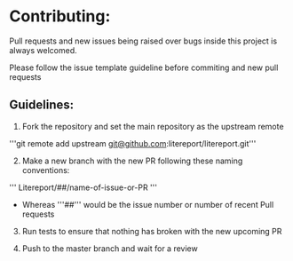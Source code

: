 
# Contributing:

Pull requests and new issues being raised over bugs inside this project is always welcomed. 

Please follow the issue template guideline before commiting and new pull requests

## Guidelines:

1. Fork the repository and set the main repository as the upstream remote

'''git remote add upstream git@github.com:litereport/litereport.git'''

2. Make a new branch with the new PR following these naming conventions:

'''
Litereport/##/name-of-issue-or-PR
'''

* Whereas '''##''' would be the issue number or number of recent Pull requests

3. Run tests to ensure that nothing has broken with the new upcoming PR

4. Push to the master branch and wait for a review

